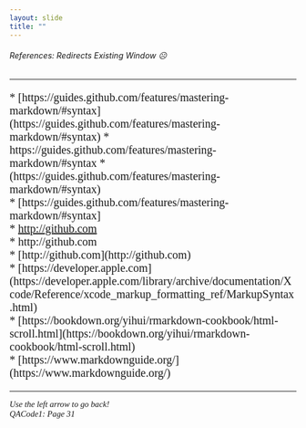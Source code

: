 ```yaml
---
layout: slide
title: "" 
---
```

[comment]: # (Notes)
[comment]: # (Refences that changes URL on current window- YUCK)
[comment]: # (###### used instead of <H>)
[comment]: # (--- used to add line to page)

###### References:  Redirects Existing Window ☹️
<HR>
<p style="font-family: times, serif; font-size:15pt; font-style:normal"> <!---in line comments--->
 * [https://guides.github.com/features/mastering-markdown/#syntax](https://guides.github.com/features/mastering-markdown/#syntax)
 * https://guides.github.com/features/mastering-markdown/#syntax
 * (https://guides.github.com/features/mastering-markdown/#syntax) <br />
 * [https://guides.github.com/features/mastering-markdown/#syntax] <br />
 * <a href="http://github.com" target="_blank">http://github.com</a><br /> <!---this works--->
 * http://github.com <br /> <!---this works--->
 * [http://github.com](http://github.com)<br /> <!---this works--->
 * [https://developer.apple.com](https://developer.apple.com/library/archive/documentation/Xcode/Reference/xcode_markup_formatting_ref/MarkupSyntax.html)<br />
 * [https://bookdown.org/yihui/rmarkdown-cookbook/html-scroll.html](https://bookdown.org/yihui/rmarkdown-cookbook/html-scroll.html)<br />
 * [https://www.markdownguide.org/](https://www.markdownguide.org/)<br />
</p>
    
<HR>
<p style="font-family: times, serif; font-size:11pt; font-style:italic"> <!---in line comments--->
Use the left arrow to go back!<br /> <!---in line comments--->
QACode1: Page 31
</p>


